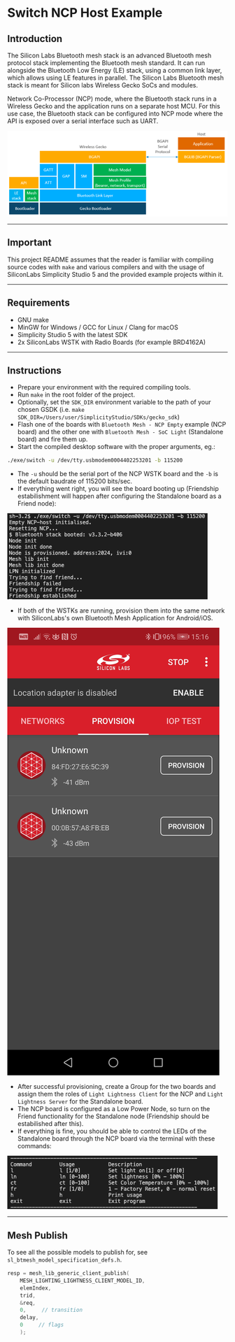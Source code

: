 # Switch NCP Host Example

## Introduction

The Silicon Labs Bluetooth mesh stack is an advanced Bluetooth mesh protocol stack implementing the Bluetooth mesh standard. It
can run alongside the Bluetooth Low Energy (LE) stack, using a common link layer, which allows using LE features in parallel. The
Silicon Labs Bluetooth mesh stack is meant for Silicon labs Wireless Gecko SoCs and modules.

Network Co-Processor (NCP) mode, where the Bluetooth stack runs in a Wireless Gecko and the application runs on a separate
host MCU. For this use case, the Bluetooth stack can be configured into NCP mode where the API is exposed over a serial interface such as UART.

![ncp_diagram](images/ncp_diagram.png)

---

## Important

This project README assumes that the reader is familiar with compiling source codes with ```make``` and various compilers and with the usage of SiliconLabs Simplicity Studio 5 and the provided example projects within it.

---

## Requirements

 - GNU make
 - MinGW for Windows /  GCC for Linux / Clang for macOS
 - Simplicity Studio 5 with the latest SDK
 - 2x SiliconLabs WSTK with Radio Boards (for example BRD4162A)

---

## Instructions

 - Prepare your environment with the required compiling tools.
 - Run ```make``` in the root folder of the project.
 - Optionally, set the ```SDK_DIR``` environment variable to the path of your chosen GSDK (i.e. ```make SDK_DIR=/Users/user/SimplicityStudio/SDKs/gecko_sdk```)
 - Flash one of the boards with ```Bluetooth Mesh - NCP Empty``` example (NCP board) and the other one with ```Bluetooth Mesh - SoC Light``` (Standalone board) and fire them up.
 - Start the compiled desktop software with the proper arguments, eg.:
 ```sh
 ./exe/switch -u /dev/tty.usbmodem0004402253201 -b 115200
 ```
  - The ```-u``` should be the serial port of the NCP WSTK board and the ```-b``` is the default baudrate of 115200 bits/sec.
  - If everything went right, you will see the board booting up (Friendship estabilishment will happen after configuring the Standalone board as a Friend node):

![terminal_start](images/terminal_start.png)

  - If both of the WSTKs are running, provision them into the same network with SiliconLabs's own Bluetooth Mesh Application for Android/iOS.

![bluetooth_mesh_provision](images/bluetooth_mesh_provision.jpg)

  - After successful provisioning, create a Group for the two boards and assign them the roles of ```Light Lightness Client``` for the NCP and ```Light Lightness Server``` for the Standalone board.
  - The NCP board is configured as a Low Power Node, so turn on the Friend functionality for the Standalone node (Friendship should be estabilished after this).
  - If everything is fine, you should be able to control the LEDs of the Standalone board through the NCP board via the terminal with these commands:

![terminal_usage](images/terminal_usage.png)

---

## Mesh Publish

To see all the possible models to publish for, see ```sl_btmesh_model_specification_defs.h```.

```c
resp = mesh_lib_generic_client_publish(
    MESH_LIGHTING_LIGHTNESS_CLIENT_MODEL_ID,
    elemIndex,
    trid,
    &req,
    0,     // transition
    delay,
    0     // flags
    );
```